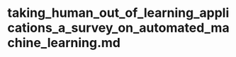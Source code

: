 # taking_human_out_of_learning_applications_a_survey_on_automated_machine_learning.md

<!-- REFERENCE -->

